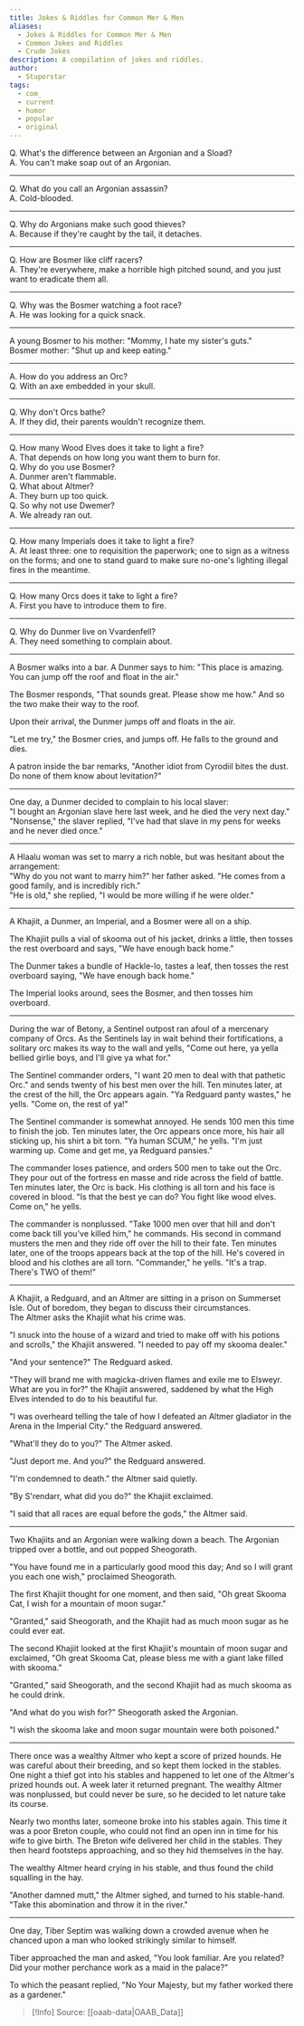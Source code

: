 ```yaml
---
title: Jokes & Riddles for Common Mer & Men
aliases:
  - Jokes & Riddles for Common Mer & Men
  - Common Jokes and Riddles
  - Crude Jokes
description: A compilation of jokes and riddles.
author:
  - Stuporstar
tags:
  - com_
  - current
  - humor
  - popular
  - original
---
```

Q. What's the difference between an Argonian and a Sload?  
A. You can't make soap out of an Argonian.  
***
Q. What do you call an Argonian assassin?  
A. Cold-blooded.  
***
Q. Why do Argonians make such good thieves?  
A. Because if they're caught by the tail, it detaches.  
***
Q. How are Bosmer like cliff racers?  
A. They're everywhere, make a horrible high pitched sound, and you just want to eradicate them all.  
***
Q. Why was the Bosmer watching a foot race?  
A. He was looking for a quick snack.  
***
A young Bosmer to his mother: "Mommy, I hate my sister's guts."  
Bosmer mother: "Shut up and keep eating."  
***
A. How do you address an Orc?  
Q. With an axe embedded in your skull.  
***
Q. Why don't Orcs bathe?  
A. If they did, their parents wouldn't recognize them.  
***
Q. How many Wood Elves does it take to light a fire?  
A. That depends on how long you want them to burn for.  
Q. Why do you use Bosmer?  
A. Dunmer aren't flammable.  
Q. What about Altmer?  
A. They burn up too quick.  
Q. So why not use Dwemer?  
A. We already ran out.  
***
Q. How many Imperials does it take to light a fire?  
A. At least three: one to requisition the paperwork; one to sign as a witness on the forms; and one to stand guard to make sure no-one's lighting illegal fires in the meantime.  
***
Q. How many Orcs does it take to light a fire?  
A. First you have to introduce them to fire.  
***
Q. Why do Dunmer live on Vvardenfell?  
A. They need something to complain about.  
***
A Bosmer walks into a bar. A Dunmer says to him: "This place is amazing. You can jump off the roof and float in the air."  
  
The Bosmer responds, "That sounds great. Please show me how." And so the two make their way to the roof.  
  
Upon their arrival, the Dunmer jumps off and floats in the air.  
  
"Let me try," the Bosmer cries, and jumps off. He falls to the ground and dies.  
  
A patron inside the bar remarks, "Another idiot from Cyrodiil bites the dust. Do none of them know about levitation?"  
***
One day, a Dunmer decided to complain to his local slaver:  
"I bought an Argonian slave here last week, and he died the very next day."  
"Nonsense," the slaver replied, "I've had that slave in my pens for weeks and he never died once."  
***
A Hlaalu woman was set to marry a rich noble, but was hesitant about the arrangement:  
"Why do you not want to marry him?" her father asked. "He comes from a good family, and is incredibly rich."  
"He is old," she replied, "I would be more willing if he were older."
***
A Khajiit, a Dunmer, an Imperial, and a Bosmer were all on a ship.  
  
The Khajiit pulls a vial of skooma out of his jacket, drinks a little, then tosses the rest overboard and says, "We have enough back home."  
  
The Dunmer takes a bundle of Hackle-lo, tastes a leaf, then tosses the rest overboard saying, "We have enough back home."  
  
The Imperial looks around, sees the Bosmer, and then tosses him overboard.  
***
During the war of Betony, a Sentinel outpost ran afoul of a mercenary company of Orcs. As the Sentinels lay in wait behind their fortifications, a solitary orc makes its way to the wall and yells, "Come out here, ya yella bellied girlie boys, and I'll give ya what for."  
  
The Sentinel commander orders, "I want 20 men to deal with that pathetic Orc." and sends twenty of his best men over the hill. Ten minutes later, at the crest of the hill, the Orc appears again. "Ya Redguard panty wastes," he yells. "Come on, the rest of ya!"  
  
The Sentinel commander is somewhat annoyed. He sends 100 men this time to finish the job. Ten minutes later, the Orc appears once more, his hair all sticking up, his shirt a bit torn. "Ya human SCUM," he yells. "I'm just warming up. Come and get me, ya Redguard pansies."  
  
The commander loses patience, and orders 500 men to take out the Orc. They pour out of the fortress en masse and ride across the field of battle. Ten minutes later, the Orc is back. His clothing is all torn and his face is covered in blood. "Is that the best ye can do? You fight like wood elves. Come on," he yells.  
  
The commander is nonplussed. "Take 1000 men over that hill and don't come back till you've killed him," he commands. His second in command musters the men and they ride off over the hill to their fate. Ten minutes later, one of the troops appears back at the top of the hill. He's covered in blood and his clothes are all torn. "Commander," he yells. "It's a trap.  
There's TWO of them!"  
***
A Khajiit, a Redguard, and an Altmer are sitting in a prison on Summerset Isle. Out of boredom, they began to discuss their circumstances.  
The Altmer asks the Khajiit what his crime was.  
  
"I snuck into the house of a wizard and tried to make off with his potions and scrolls," the Khajiit answered. "I needed to pay off my skooma dealer."  
  
"And your sentence?" The Redguard asked.  
  
"They will brand me with magicka-driven flames and exile me to Elsweyr. What are you in for?" the Khajiit answered, saddened by what the High Elves intended to do to his beautiful fur.  
  
"I was overheard telling the tale of how I defeated an Altmer gladiator in the Arena in the Imperial City." the Redguard answered.  
  
"What'll they do to you?" The Altmer asked.  
  
"Just deport me. And you?" the Redguard answered.  
  
"I'm condemned to death." the Altmer said quietly.  
  
"By S'rendarr, what did you do?" the Khajiit exclaimed.  
  
"I said that all races are equal before the gods," the Altmer said.  
***
Two Khajiits and an Argonian were walking down a beach. The Argonian tripped over a bottle, and out popped Sheogorath.  
  
"You have found me in a particularly good mood this day; And so I will grant you each one wish," proclaimed Sheogorath.  
  
The first Khajiit thought for one moment, and then said, "Oh great Skooma Cat, I wish for a mountain of moon sugar."  
  
"Granted," said Sheogorath, and the Khajiit had as much moon sugar as he could ever eat.  
  
The second Khajiit looked at the first Khajiit's mountain of moon sugar and exclaimed, "Oh great Skooma Cat, please bless me with a giant lake filled with skooma."  
  
"Granted," said Sheogorath, and the second Khajiit had as much skooma as he could drink.  
  
"And what do you wish for?" Sheogorath asked the Argonian.  
  
"I wish the skooma lake and moon sugar mountain were both poisoned."  
***
There once was a wealthy Altmer who kept a score of prized hounds. He was careful about their breeding, and so kept them locked in the stables.  
One night a thief got into his stables and happened to let one of the Altmer's prized hounds out. A week later it returned pregnant. The wealthy Altmer was nonplussed, but could never be sure, so he decided to let nature take its course.  
  
Nearly two months later, someone broke into his stables again. This time it was a poor Breton couple, who could not find an open inn in time for his wife to give birth. The Breton wife delivered her child in the stables. They then heard footsteps approaching, and so they hid themselves in the hay.  
  
The wealthy Altmer heard crying in his stable, and thus found the child squalling in the hay.  
  
"Another damned mutt," the Altmer sighed, and turned to his stable-hand. "Take this abomination and throw it in the river."  
***
One day, Tiber Septim was walking down a crowded avenue when he chanced upon a man who looked strikingly similar to himself.  
  
Tiber approached the man and asked, "You look familiar. Are you related? Did your mother perchance work as a maid in the palace?"  
  
To which the peasant replied, "No Your Majesty, but my father worked there as a gardener."

> [!Info]
> Source: [[oaab-data|OAAB_Data]]